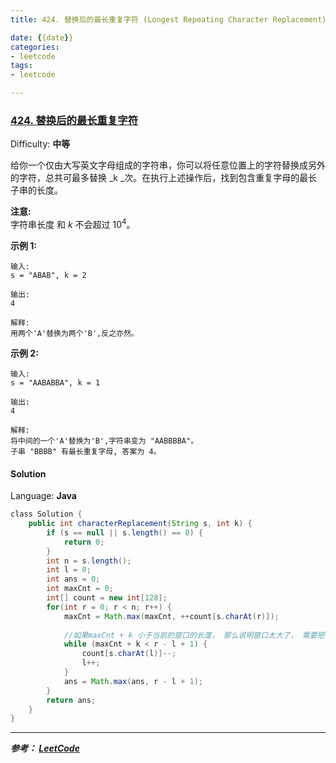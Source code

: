 ```yaml
---
title: 424. 替换后的最长重复字符 (Longest Repeating Character Replacement)

date: {{date}}
categories:
- leetcode
tags:
- leetcode

---
```

### [424\. 替换后的最长重复字符](https://leetcode-cn.com/problems/longest-repeating-character-replacement/)

Difficulty: **中等**


给你一个仅由大写英文字母组成的字符串，你可以将任意位置上的字符替换成另外的字符，总共可最多替换 _k _次。在执行上述操作后，找到包含重复字母的最长子串的长度。

**注意:**  
字符串长度 和 _k_ 不会超过 10<sup>4</sup>。

**示例 1:**

```
输入:
s = "ABAB", k = 2

输出:
4

解释:
用两个'A'替换为两个'B',反之亦然。
```

**示例 2:**

```
输入:
s = "AABABBA", k = 1

输出:
4

解释:
将中间的一个'A'替换为'B',字符串变为 "AABBBBA"。
子串 "BBBB" 有最长重复字母, 答案为 4。
```


#### Solution

Language: **Java**

```java
​class Solution {
    public int characterReplacement(String s, int k) {
        if (s == null || s.length() == 0) {
            return 0;
        }
        int n = s.length();
        int l = 0;
        int ans = 0;
        int maxCnt = 0;
        int[] count = new int[128];
        for(int r = 0; r < n; r++) {
            maxCnt = Math.max(maxCnt, ++count[s.charAt(r)]);
            
            //如果maxCnt + k 小于当前的窗口的长度， 那么说明窗口太大了， 需要把 l 右移
            while (maxCnt + k < r - l + 1) {
                count[s.charAt(l)]--;
                l++;
            }            
            ans = Math.max(ans, r - l + 1);
        }
        return ans;
    }
}
```


---
***参考：
[LeetCode](https://leetcode-cn.com/problems/longest-repeating-character-replacement/submissions/)***
